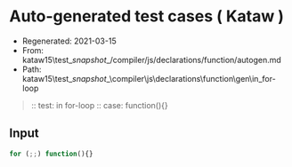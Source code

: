 # Auto-generated test cases ( Kataw )
- Regenerated: 2021-03-15
- From: kataw15\test\__snapshot__/compiler/js/declarations/function/autogen.md
- Path: kataw15\test\__snapshot__\compiler\js\declarations\function\gen\in_for-loop
> :: test: in for-loop
> :: case: function(){}
## Input

`````js
for (;;) function(){}
`````
